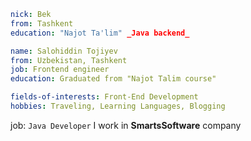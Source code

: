 ```yaml
nick: Bek
from: Tashkent
education: "Najot Ta'lim" _Java backend_
```

```yaml
name: Salohiddin Tojiyev
from: Uzbekistan, Tashkent
job: Frontend engineer
education: Graduated from "Najot Talim course"

fields-of-interests: Front-End Development
hobbies: Traveling, Learning Languages, Blogging
```

job: `Java Developer`
I work in **SmartsSoftware** company
